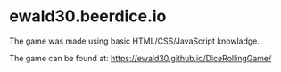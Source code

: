 # ewald30.beerdice.io
The game was made using basic HTML/CSS/JavaScript knowladge.

The game can be found at:  https://ewald30.github.io/DiceRollingGame/
